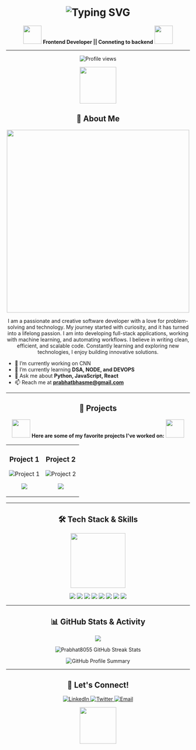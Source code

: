 <!-- Header with your name, title, and animated banner -->
<h1 align="center">
 <img src="https://readme-typing-svg.herokuapp.com?font=Fira+Code&size=28&duration=4000&pause=1000&color=FF6347&center=true&vCenter=true&width=439&lines=Hi+%F0%9F%91%8B%2C+I'm+Prabhat+Bhasme!;A+Software+Developer+%F0%9F%92%BB;Lifelong+Learner+%E2%9C%85;Welcome+to+my+Profile!" alt="Typing SVG" />

</h1>

<p align="center">
  <img src="https://media.giphy.com/media/du3J3cXyzhj75IOgvA/giphy.gif" width="50">
  <strong>Frontend Developer || Conneting to backend</strong>
  <img src="https://media.giphy.com/media/du3J3cXyzhj75IOgvA/giphy.gif" width="50">
</p>

---

<!-- Profile views count and badges -->
<p align="center"> 
  <img src="https://komarev.com/ghpvc/?username=Prabhat8055&label=Profile%20views&color=FF6347&style=flat" alt="Profile views" />
</p>

<!-- Animated waving hand gif -->
<p align="center">
  <img src="https://media.giphy.com/media/hvRJCLFzcasrR4ia7z/giphy.gif" width="100"/>
</p>

<!-- About Me Section with GIF -->
<h2 align="center">🚀 About Me</h2>
<p align="center">
  <img src="https://media.giphy.com/media/RbDKaczqWovIugyJmW/giphy.gif" width="500"/>
</p>

<p align="center">
I am a passionate and creative software developer with a love for problem-solving and technology. My journey started with curiosity, and it has turned into a lifelong passion. I am into developing full-stack applications, working with machine learning, and automating workflows. I believe in writing clean, efficient, and scalable code. Constantly learning and exploring new technologies, I enjoy building innovative solutions.
</p>

- 🔭 I’m currently working on CNN
- 🌱 I’m currently learning **DSA, NODE, and DEVOPS**
- 💬 Ask me about **Python, JavaScript, React**
- 📫 Reach me at **prabhatbhasme@gmail.com**
---

<!-- Animated Projects Section -->
<h2 align="center">💼 Projects</h2>
<div align="center">
  <img src="https://media.giphy.com/media/3ohzdOrcdpiD26TPt6/giphy.gif" width="50">
  <strong>Here are some of my favorite projects I've worked on:</strong>
  <img src="https://media.giphy.com/media/3ohzdOrcdpiD26TPt6/giphy.gif" width="50">
</div>

<table align="center">
  <tr>
    <td width="50%">
      <h3 align="center">Project 1</h3>
      <img
        src="https://github-readme-stats.vercel.app/api/pin/?username=Prabhat8055&repo=GSAP_HandWritten_word_conversion_website&theme=radical"
        alt="Project 1"
      />
      <p align="center">
        <a
          href="https://github.com/Prabhat8055/GSAP_HandWritten_word_conversion_website"
          target="_blank"
        >
          <img
            src="https://img.shields.io/badge/-View%20Project-brightgreen?style=for-the-badge&logo=github&logoColor=white"
          />
        </a>
      </p>
    </td>
    <td width="50%">
      <h3 align="center">Project 2</h3>
      <img
        src="https://github-readme-stats.vercel.app/api/pin/?username=Prabhat8055&repo=ImageTextEval_Horizontal_Scroll&theme=radical"
        alt="Project 2"
      />
      <p align="center">
        <a
          href="https://github.com/your-username/project-2](https://github.com/Prabhat8055/ImageTextEval_Horizontal_Scroll"
          target="_blank"
        >
          <img
            src="https://img.shields.io/badge/-View%20Project-brightgreen?style=for-the-badge&logo=github&logoColor=white"
          />
        </a>
      </p>
    </td>
  </tr>
</table>

---

<!-- Animated Skills Section with icons and GIF -->
<h2 align="center">🛠 Tech Stack & Skills</h2>

<div align="center">
  <img src="https://media.giphy.com/media/SWoSkN6DxTszqIKEqv/giphy.gif" width="150" height="150">
</div>

<p align="center">
  <img src="https://img.shields.io/badge/-C++-00599C?style=for-the-badge&logo=c%2B%2B&logoColor=white" />
  <img src="https://img.shields.io/badge/-Python-3776AB?style=for-the-badge&logo=python&logoColor=white" />
  <img src="https://img.shields.io/badge/-JavaScript-F7DF1E?style=for-the-badge&logo=javascript&logoColor=white" />
  <img src="https://img.shields.io/badge/-React-61DAFB?style=for-the-badge&logo=react&logoColor=white" />
  <img src="https://img.shields.io/badge/-Node.js-339933?style=for-the-badge&logo=node.js&logoColor=white" />
  <img src="https://img.shields.io/badge/-MongoDB-47A248?style=for-the-badge&logo=mongodb&logoColor=white" />
  <img src="https://img.shields.io/badge/-MySQL-4479A1?style=for-the-badge&logo=mysql&logoColor=white" />
  <img src="https://img.shields.io/badge/-Flask-000000?style=for-the-badge&logo=flask&logoColor=white" />
</p>

---

<!-- GitHub Stats with Custom Theme and Animation -->
<h2 align="center">📊 GitHub Stats & Activity</h2>
<p align="center">
  <img src="https://github-readme-stats.vercel.app/api?username=Prabhat8055&show_icons=true&theme=radical&include_all_commits=true&count_private=true%22%20alt=%22Prabhat8055%20GitHub%20Stats" />
</p>

<p align="center">
  <img src="https://github-readme-streak-stats.herokuapp.com/?user=Prabhat8055&theme=radical" alt="Prabhat8055 GitHub Streak Stats" />
</p>

<p align="center">
  <img src="https://github-profile-summary-cards.vercel.app/api/cards/profile-details?username=Prabhat8055&theme=radical" alt="GitHub Profile Summary">
</p>

---

<!-- Contact Section with animated social media icons -->
<h2 align="center">🌟 Let's Connect!</h2>
<p align="center">
  <a href="https://www.linkedin.com/in/prabhat-bhasme-834b5b228/" target="_blank">
    <img src="https://img.shields.io/badge/LinkedIn-0A66C2?style=for-the-badge&logo=linkedin&logoColor=white" alt="LinkedIn" />
  </a>
  <a href="https://x.com/PrabhatBhasme" target="_blank">
    <img src="https://img.shields.io/badge/Twitter-1DA1F2?style=for-the-badge&logo=twitter&logoColor=white" alt="Twitter" />
  </a>
  <a href="prabhatbhasme@gmail.com">
    <img src="https://img.shields.io/badge/Email-D14836?style=for-the-badge&logo=gmail&logoColor=white" alt="Email" />
  </a>
</p>

<!-- Footer animation -->
<p align="center">
  <img src="https://media.giphy.com/media/jTNG3RF6EwbkpD4LZx/giphy.gif" width="100"/>
</p>

